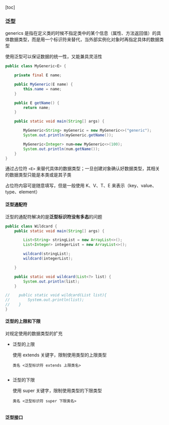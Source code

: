 [toc]

### 泛型

generics 是指在定义类的时候不指定类中的某个信息（属性、方法返回值）的具体数据类型，而是用一个标识符来替代，当外部实例化对象时再指定具体的数据类型

使用泛型可以保证数据的统一性，又能兼具灵活性

```java
public class MyGeneric<E> {

    private final E name;

    public MyGeneric(E name) {
        this.name = name;
    }

    public E getName() {
        return name;
    }

    public static void main(String[] args) {

        MyGeneric<String> myGeneric = new MyGeneric<>("generic");
        System.out.println(myGeneric.getName());

        MyGeneric<Integer> num=new MyGeneric<>(100);
        System.out.println(num.getName());
    }
}
```

通过占位符 `<E>` 来替代具体的数据类型；一旦创建对象确认好数据类型，其相关的数据类型只能是本类或是其子类

占位符内容可是随意填写，但是一般使用 K、V、T、E 来表示（key、value、type、element）

#### 泛型通配符

泛型的通配符解决的是**泛型标识符没有多态**的问题

```java
public class Wildcard {
    public static void main(String[] args) {

        List<String> stringList = new ArrayList<>();
        List<Integer> integerList = new ArrayList<>();

        wildcard(stringList);
        wildcard(integerList);

    }

    public static void wildcard(List<?> list) {
        System.out.println(list);
    }

//    public static void wildcard(List list){
//        System.out.println(list);
//    }
}
```

#### 泛型的上限和下限

对规定使用的数据类型的扩充

* 泛型的上限

  使用 extends 关键字，限制使用类型的上限类型

  `类名 <泛型标识符 extends 上限类名>`

  ```java
  
  ```

* 泛型的下限

  使用 super 关键字，限制使用类型的下限类型

  `类名 <泛型标识符 super 下限类名>`

  ```java
  
  ```

  

#### 泛型接口



